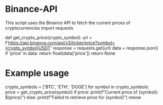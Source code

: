 # Binance-API
This script uses the Binance API to fetch the current prices of cryptocurrencies
import requests

def get_crypto_price(crypto_symbol):
    url = f'https://api.binance.com/api/v3/ticker/price?symbol={crypto_symbol}USDT'
    response = requests.get(url)
    data = response.json()
    if 'price' in data:
        return float(data['price'])
    return None

# Example usage
crypto_symbols = ['BTC', 'ETH', 'DOGE']
for symbol in crypto_symbols:
    price = get_crypto_price(symbol)
    if price:
        print(f"Current price of {symbol}: ${price}")
    else:
        print(f"Failed to retrieve price for {symbol}")
meow
